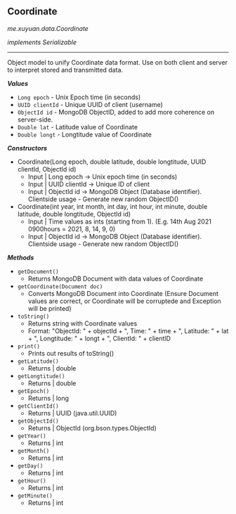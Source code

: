 ## Coordinate

*me.xuyuan.data.Coordinate*

*implements Serializable*

---

Object model to unify Coordinate data format. Use on both client and server to interpret stored and transmitted data.

***Values***

* `Long epoch` - Unix Epoch time (in seconds)
* `UUID clientId` - Unique UUID of client (username)
* `ObjectId id` - MongoDB ObjectID, added to add more coherence on server-side. 
* `Double lat` - Latitude value of Coordinate
* `Double longt` - Longtitude value of Coordinate


***Constructors***

* Coordinate(Long epoch, double latitude, double longtitude, UUID clientId, ObjectId id)
  * Input | Long epoch -> Unix epoch time (in seconds)
  * Input | UUID clientId -> Unique ID of client
  * Input | ObjectId id -> MongoDB Object (Database identifier). Clientside usage - Generate new random ObjectID()
* Coordinate(int year, int month, int day, int hour, int minute, double latitude, double longtitude, ObjectId id)
  * Input | Time values as ints (starting from 1). (E.g. 14th Aug 2021 0900hours = 2021, 8, 14, 9, 0)
  * Input | ObjectId id -> MongoDB Object (Database identifier). Clientside usage - Generate new random ObjectID()


***Methods***

* `getDocument()`
  * Returns MongoDB Document with data values of Coordinate
* `getCoordinate(Document doc)`
  * Converts MongoDB Document into Coordinate (Ensure Document values are correct, or Coordinate will be corruptede and Exception will be printed) 
* `toString()`
  * Returns string with Coordinate values
  * Format: "ObjectId: " + objectId + ", Time: " + time + ", Latitude: " + lat + ", Longtitude: " + longt + ", ClientId: " + clientID
* `print()`
  * Prints out results of toString()
* `getLatitude()`
  * Returns | double
* `getLongtitude()`
  * Returns | double
* `getEpoch()`
  * Returns | long
* `getClientId()`
  * Returns | UUID (java.util.UUID)
* `getObjectId()`
  * Returns | ObjectId (org.bson.types.ObjectId)
* `getYear()`
  * Returns | int
* `getMonth()`
  * Returns | int
* `getDay()`
  * Returns | int
* `getHour()`
  * Returns | int
* `getMinute()`
  * Returns | int